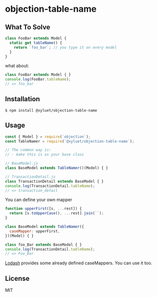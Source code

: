 # objection-table-name

## What To Solve

```js
class FooBar extends Model {
  static get tableName() {
    return `foo_bar`; // you type it on every model
  }
}
```

what about:

```js
class FooBar extends Model { }
console.log(FooBar.tableName);
// => foo_bar
```

## Installation

`$ npm install @xyluet/objection-table-name`

## Usage

```js
const { Model } = require(`objection`);
const TableNamer = require(`@xyluet/objection-table-name`);

// The common way is:
// - make this is as your base class

// BaseModel.js
class BaseModel extends TableNamer()(Model) { }

// TransactionDetail.js
class TransactionDetail extends BaseModel { }
console.log(TransactionDetail.tableName);
// => transaction_detail
```

You can define your own mapper

```js
function upperFirst([s, ...rest]) {
  return [s.toUpperCase(), ...rest].join(``);
}

class BaseModel extends TableNamer({
  caseMapper: upperFirst,
})(Model) { }

class foo_Bar extends BaseModel { }
console.log(TransactionDetail.tableName);
// => Foo_Bar
```

[Lodash](https://lodash.com/docs/) provides some already defined caseMappers. You can use it too.

## License
MIT
